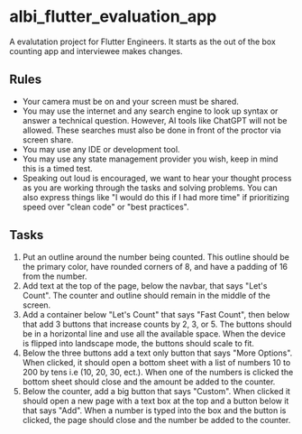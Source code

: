 # albi_flutter_evaluation_app

A evalutation project for Flutter Engineers.  It starts as the out of the box counting app and interviewee makes changes.

## Rules

- Your camera must be on and your screen must be shared.
- You may use the internet and any search engine to look up syntax or answer a technical question.  However, AI tools like ChatGPT will not be allowed.  These searches must also be done in front of the proctor via screen share.
- You may use any IDE or development tool.
- You may use any state management provider you wish, keep in mind this is a timed test.
- Speaking out loud is encouraged, we want to hear your thought process as you are working through the tasks and solving problems.  You can also express things like "I would do this if I had more time" if prioritizing speed over "clean code" or "best practices".

## Tasks

1. Put an outline around the number being counted.  This outline should be the primary color, have rounded corners of 8, and have a padding of 16 from the number.
2. Add text at the top of the page, below the navbar, that says "Let's Count".  The counter and outline should remain in the middle of the screen.
3. Add a container below "Let's Count" that says "Fast Count", then below that add 3 buttons that increase counts by 2, 3, or 5.  The buttons should be in a horizontal line and use all the available space.  When the device is flipped into landscape mode, the buttons should scale to fit.
4. Below the three buttons add a text only button that says "More Options".  When clicked, it should open a bottom sheet with a list of numbers 10 to 200 by tens i.e (10, 20, 30, ect.). When one of the numbers is clicked the bottom sheet should close and the amount be added to the counter.
5. Below the counter, add a big button that says "Custom".  When clicked it should open a new page with a text box at the top and a button below it that says "Add".  When a number is typed into the box and the button is clicked, the page should close and the number be added to the counter.